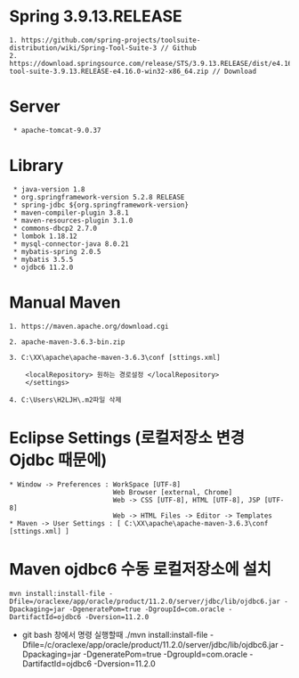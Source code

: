 # Spring 3.9.13.RELEASE
    1. https://github.com/spring-projects/toolsuite-distribution/wiki/Spring-Tool-Suite-3 // Github
    2. https://download.springsource.com/release/STS/3.9.13.RELEASE/dist/e4.16/spring-tool-suite-3.9.13.RELEASE-e4.16.0-win32-x86_64.zip // Download
    
# Server
     * apache-tomcat-9.0.37

# Library
     * java-version 1.8
     * org.springframework-version 5.2.8 RELEASE
     * spring-jdbc ${org.springframework-version}
     * maven-compiler-plugin 3.8.1
     * maven-resources-plugin 3.1.0
     * commons-dbcp2 2.7.0
     * lombok 1.18.12
     * mysql-connector-java 8.0.21
     * mybatis-spring 2.0.5
     * mybatis 3.5.5
     * ojdbc6 11.2.0
     
# Manual Maven
    1. https://maven.apache.org/download.cgi
    
    2. apache-maven-3.6.3-bin.zip
    
    3. C:\XX\apache\apache-maven-3.6.3\conf [sttings.xml]
    
        <localRepository> 원하는 경로설정 </localRepository>
        </settings>
        
    4. C:\Users\H2LJH\.m2파일 삭제

# Eclipse Settings (로컬저장소 변경 Ojdbc 때문에)
    * Window -> Preferences : WorkSpace [UTF-8]
                              Web Browser [external, Chrome]
                              Web -> CSS [UTF-8], HTML [UTF-8], JSP [UTF-8]
                              Web -> HTML Files -> Editor -> Templates
    * Maven -> User Settings : [ C:\XX\apache\apache-maven-3.6.3\conf [sttings.xml] ]
    
    
# Maven ojdbc6 수동 로컬저장소에 설치
    mvn install:install-file -Dfile=/oraclexe/app/oracle/product/11.2.0/server/jdbc/lib/ojdbc6.jar -Dpackaging=jar -DgeneratePom=true -DgroupId=com.oracle -DartifactId=ojdbc6 -Dversion=11.2.0

* git bash 창에서 명령 실행할때
  ./mvn install:install-file -Dfile=/c/oraclexe/app/oracle/product/11.2.0/server/jdbc/lib/ojdbc6.jar -Dpackaging=jar -DgeneratePom=true -DgroupId=com.oracle -DartifactId=ojdbc6 -Dversion=11.2.0

